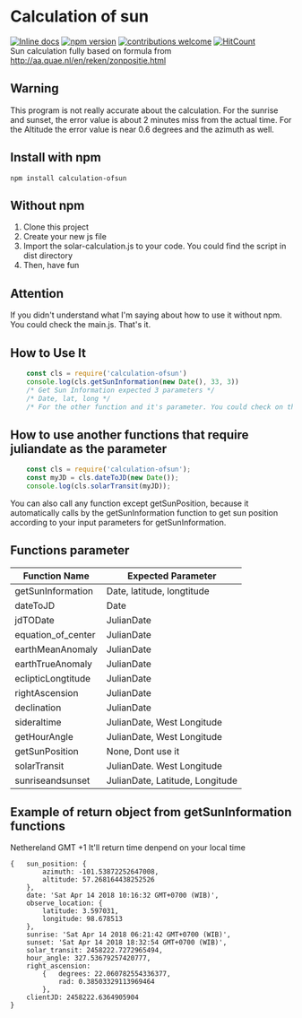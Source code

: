 # Calculation of sun
[![Inline docs](http://inch-ci.org/github/OrionStark/calculation-of-sun.svg?branch=master)](http://inch-ci.org/github/OrionStark/calculation-of-sun)
[![npm version](https://badge.fury.io/js/calculation-ofsun.svg)](https://badge.fury.io/js/calculation-ofsun)
[![contributions welcome](https://img.shields.io/badge/contributions-welcome-brightgreen.svg?style=flat)](https://github.com/OrionStark/calculation-of-sun/issues)
[![HitCount](http://hits.dwyl.com/OrionStark/calculation-of-sun.svg)](http://hits.dwyl.com/OrionStark/calculation-of-sun)  
Sun calculation fully based on formula from http://aa.quae.nl/en/reken/zonpositie.html

## Warning
This program is not really accurate about the calculation. For the sunrise and sunset, the error value is about 2 minutes miss from the actual time. For the Altitude the error value is near 0.6 degrees and the azimuth as well.

## Install with npm
    npm install calculation-ofsun

## Without npm
1. Clone this project
2. Create your new js file
3. Import the solar-calculation.js to your code. You could find the script in dist directory
4. Then, have fun

## Attention
If you didn't understand what I'm saying about how to use it without npm. You could check the main.js.
That's it.

## How to Use It
```javascript
    const cls = require('calculation-ofsun')
    console.log(cls.getSunInformation(new Date(), 33, 3))
    /* Get Sun Information expected 3 parameters */
    /* Date, lat, long */
    /* For the other function and it's parameter. You could check on the table below */
```

## How to use another functions that require juliandate as the parameter
```javascript
    const cls = require('calculation-ofsun');
    const myJD = cls.dateToJD(new Date());
    console.log(cls.solarTransit(myJD));
```
You can also call any function except getSunPosition, because it automatically calls by the
getSunInformation function to get sun position according to your input parameters for getSunInformation.

## Functions parameter
Function Name | Expected Parameter
------------- | ------------------
getSunInformation | Date, latitude, longtitude
dateToJD | Date
jdTODate | JulianDate
equation_of_center | JulianDate
earthMeanAnomaly | JulianDate
earthTrueAnomaly | JulianDate
eclipticLongtitude | JulianDate
rightAscension | JulianDate
declination | JulianDate
sideraltime | JulianDate, West Longitude
getHourAngle | JulianDate, West Longitude
getSunPosition | None, Dont use it
solarTransit | JulianDate. West Longitude
sunriseandsunset | JulianDate, Latitude, Longitude

## Example of return object from getSunInformation functions
Nethereland GMT +1
It'll return time denpend on your local time

    {   sun_position: { 
            azimuth: -101.53872252647008, 
            altitude: 57.268164438252526 
        },
        date: 'Sat Apr 14 2018 10:16:32 GMT+0700 (WIB)',
        observe_location: { 
            latitude: 3.597031, 
            longitude: 98.678513
        },
        sunrise: 'Sat Apr 14 2018 06:21:42 GMT+0700 (WIB)',
        sunset: 'Sat Apr 14 2018 18:32:54 GMT+0700 (WIB)',
        solar_transit: 2458222.7272965494,
        hour_angle: 327.53679257420777,
        right_ascension: 
            {   degrees: 22.060782554336377, 
                rad: 0.38503329113969464 
            },
        clientJD: 2458222.6364905904 
    }



